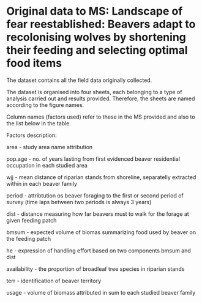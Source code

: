 # Original data to MS: Landscape of fear reestablished: Beavers adapt to recolonising wolves by shortening their feeding and selecting optimal food items

The dataset contains all the field data originally collected.

The dataset is organised into four sheets, each belonging to a type of analysis carried out and results provided. Therefore, the sheets are named according to the figure names.

Column names (factors used) refer to these in the MS provided and also to the list below in the table.

Factors description:

area - study area name attribution

pop.age - no. of years lasting from first evidenced beaver residential occupation in each studied area

wjj - mean distance of riparian stands from shoreline, separatelly extracted within in each beaver family

period - attribtution os beaver foraging to the first or second period of survey (time laps between two periods is always 3 years)

dist - distance measuring how far beavers must to walk for the forage at given feeding patch

bmsum - expected volume of biomas summarizing food used by beaver on the feeding patch

he - expression of handling effort based on two components bmsum and dist

availability - the proportion of broadleaf tree species in riparian stands

terr - identification of beaver territory

usage - volume of biomass attributed in sum to each studied beaver family


